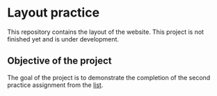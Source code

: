 # Layout practice

This repository contains the layout of the website. This project is not finished yet and is under development.

## Objective of the project

The goal of the project is to demonstrate the completion of the second practice assignment from the [list](https://rizzoma.com/topic/d5c429337bcaa70548fb5aeedee6d92b/0_b_8ndo_78h6s/).
